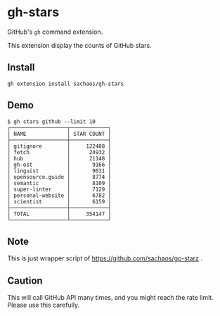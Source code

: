 # gh-stars

GitHub's `gh` command extension.

This extension display the counts of GitHub stars.

## Install

```
gh extension install sachaos/gh-stars
```

## Demo

```shell
$ gh stars github --limit 10
┌──────────────────┬────────────┐
│ NAME             │ STAR COUNT │
├──────────────────┼────────────┤
│ gitignore        │     122408 │
│ fetch            │      24932 │
│ hub              │      21148 │
│ gh-ost           │       9166 │
│ linguist         │       9031 │
│ opensource.guide │       8774 │
│ semantic         │       8109 │
│ super-linter     │       7129 │
│ personal-website │       6782 │
│ scientist        │       6159 │
├──────────────────┼────────────┤
│ TOTAL            │     354147 │
└──────────────────┴────────────┘
```

## Note

This is just wrapper script of https://github.com/sachaos/go-starz .

## Caution

This will call GitHub API many times, and you might reach the rate limit.
Please use this carefully.
